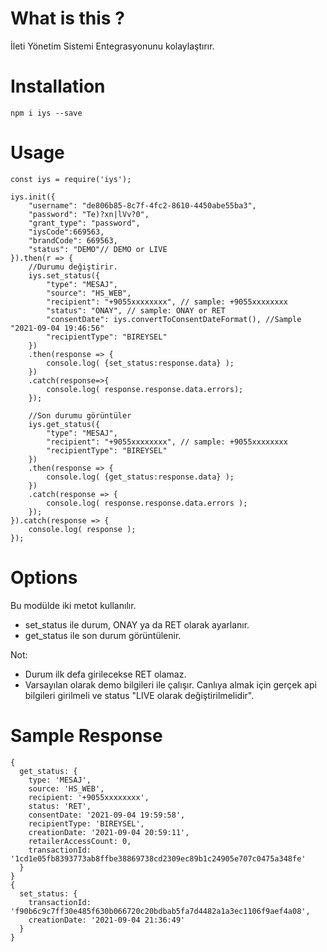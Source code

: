 
# What is this ?
İleti Yönetim Sistemi Entegrasyonunu kolaylaştırır.


# Installation
```
npm i iys --save
```

# Usage
```
const iys = require('iys');

iys.init({
    "username": "de806b85-8c7f-4fc2-8610-4450abe55ba3",
    "password": "Te)?xn|lVv?0",
    "grant_type": "password",
    "iysCode":669563,
    "brandCode": 669563,
    "status": "DEMO"// DEMO or LIVE
}).then(r => {
    //Durumu değiştirir.
    iys.set_status({
        "type": "MESAJ",
        "source": "HS_WEB",
        "recipient": "+9055xxxxxxxx", // sample: +9055xxxxxxxx
        "status": "ONAY", // sample: ONAY or RET
        "consentDate": iys.convertToConsentDateFormat(), //Sample "2021-09-04 19:46:56"
        "recipientType": "BIREYSEL"
    })
    .then(response => {
        console.log( {set_status:response.data} );
    })
    .catch(response=>{
        console.log( response.response.data.errors);
    });

    //Son durumu görüntüler
    iys.get_status({
        "type": "MESAJ",
        "recipient": "+9055xxxxxxxx", // sample: +9055xxxxxxxx
        "recipientType": "BIREYSEL"
    }) 
    .then(response => {
        console.log( {get_status:response.data} );
    })
    .catch(response => {
        console.log( response.response.data.errors );
    });
}).catch(response => {
    console.log( response );
});
```



# Options

Bu modülde iki metot kullanılır.

* set_status ile durum, ONAY ya da RET olarak ayarlanır.
* get_status ile son durum görüntülenir.


Not: 
* Durum ilk defa girilecekse RET olamaz.
* Varsayılan olarak demo bilgileri ile çalışır. Canlıya almak için gerçek api bilgileri girilmeli ve status "LIVE olarak değiştirilmelidir".


# Sample Response
```
{
  get_status: {
    type: 'MESAJ',
    source: 'HS_WEB',
    recipient: '+9055xxxxxxxx',
    status: 'RET',
    consentDate: '2021-09-04 19:59:58',
    recipientType: 'BIREYSEL',
    creationDate: '2021-09-04 20:59:11',
    retailerAccessCount: 0,
    transactionId: '1cd1e05fb8393773ab8ffbe38869738cd2309ec89b1c24905e707c0475a348fe'
  }
}
{
  set_status: {
    transactionId: 'f90b6c9c7ff30e485f630b066720c20bdbab5fa7d4482a1a3ec1106f9aef4a08',
    creationDate: '2021-09-04 21:36:49'
  }
}
```
